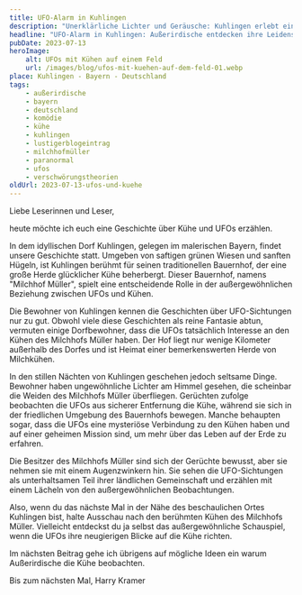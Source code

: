 ```yaml
---
title: UFO-Alarm in Kuhlingen
description: "Unerklärliche Lichter und Geräusche: Kuhlingen erlebt einen UFO-Alarm. Lesen Sie über die fesselnden Augenzeugenberichte und Theorien."
headline: "UFO-Alarm in Kuhlingen: Außerirdische entdecken ihre Leidenschaft für bayerische Kühe!"
pubDate: 2023-07-13
heroImage:
    alt: UFOs mit Kühen auf einem Feld
    url: /images/blog/ufos-mit-kuehen-auf-dem-feld-01.webp
place: Kuhlingen - Bayern - Deutschland
tags:
    - außerirdische
    - bayern
    - deutschland
    - komödie
    - kühe
    - kuhlingen
    - lustigerblogeintrag
    - milchhofmüller
    - paranormal
    - ufos
    - verschwörungstheorien
oldUrl: 2023-07-13-ufos-und-kuehe
---
```


Liebe Leserinnen und Leser,

heute möchte ich euch eine Geschichte über Kühe und UFOs erzählen.

In dem idyllischen Dorf Kuhlingen, gelegen im malerischen Bayern, findet unsere Geschichte statt. Umgeben von saftigen grünen Wiesen und sanften Hügeln, ist Kuhlingen berühmt für seinen traditionellen Bauernhof, der eine große Herde glücklicher Kühe beherbergt. Dieser Bauernhof, namens "Milchhof Müller", spielt eine entscheidende Rolle in der außergewöhnlichen Beziehung zwischen UFOs und Kühen.

Die Bewohner von Kuhlingen kennen die Geschichten über UFO-Sichtungen nur zu gut. Obwohl viele diese Geschichten als reine Fantasie abtun, vermuten einige Dorfbewohner, dass die UFOs tatsächlich Interesse an den Kühen des Milchhofs Müller haben. Der Hof liegt nur wenige Kilometer außerhalb des Dorfes und ist Heimat einer bemerkenswerten Herde von Milchkühen.

In den stillen Nächten von Kuhlingen geschehen jedoch seltsame Dinge. Bewohner haben ungewöhnliche Lichter am Himmel gesehen, die scheinbar die Weiden des Milchhofs Müller überfliegen. Gerüchten zufolge beobachten die UFOs aus sicherer Entfernung die Kühe, während sie sich in der friedlichen Umgebung des Bauernhofs bewegen. Manche behaupten sogar, dass die UFOs eine mysteriöse Verbindung zu den Kühen haben und auf einer geheimen Mission sind, um mehr über das Leben auf der Erde zu erfahren.

Die Besitzer des Milchhofs Müller sind sich der Gerüchte bewusst, aber sie nehmen sie mit einem Augenzwinkern hin. Sie sehen die UFO-Sichtungen als unterhaltsamen Teil ihrer ländlichen Gemeinschaft und erzählen mit einem Lächeln von den außergewöhnlichen Beobachtungen.

Also, wenn du das nächste Mal in der Nähe des beschaulichen Ortes Kuhlingen bist, halte Ausschau nach den berühmten Kühen des Milchhofs Müller. Vielleicht entdeckst du ja selbst das außergewöhnliche Schauspiel, wenn die UFOs ihre neugierigen Blicke auf die Kühe richten.

Im nächsten Beitrag gehe ich übrigens auf mögliche Ideen ein warum Außerirdische die Kühe beobachten.

Bis zum nächsten Mal,
Harry Kramer
